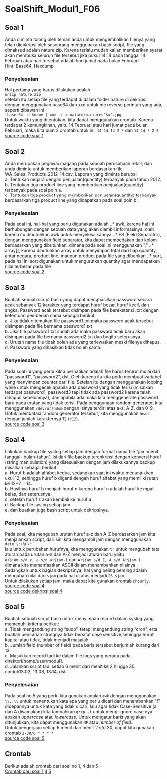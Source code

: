 # SoalShift_Modul1_F06

## Soal 1
Anda diminta tolong oleh teman anda untuk mengembalikan filenya yang telah
dienkripsi oleh seseorang menggunakan bash script, file yang dimaksud adalah
nature.zip. Karena terlalu mudah kalian memberikan syarat akan membuka seluruh
file tersebut jika pukul 14:14 pada tanggal 14 Februari atau hari tersebut adalah hari
jumat pada bulan Februari.
</br>Hint: Base64, Hexdump
### Penyelesaian
Hal pertama yang harus dilakukan adalah
</br>` unzip nature.zip `
</br>setelah itu setiap file yang terdapat di dalam folder nature di dekripsi dengan menggunakan base64 dan xxd untuk me reverse perintah yang ada, seperti dibawah ini
</br>` base 64 -d $name | xxd -r > nature/pictures"$x".jpg`
</br>Untuk waktu yang ditentukan, kita dapat menggunakan crontab. Karena terdapat 2 kemungkinan, yaitu 14 Februari atau hari jumat pada bulan Februari, maka kita buat 2 crontab untuk ini, `14 14 14 2 *` dan `14 14 * 2 5`
</br>[source code soal 1](soal1.sh)
## Soal 2
Anda merupakan pegawai magang pada sebuah perusahaan retail, dan anda diminta
untuk memberikan laporan berdasarkan file WA_Sales_Products_2012-14.csv.
Laporan yang diminta berupa:
</br>a. Tentukan negara dengan penjualan(quantity) terbanyak pada tahun 2012.
</br>b. Tentukan tiga product line yang memberikan penjualan(quantity) terbanyak pada soal poin a.
</br>c. Tentukan tiga product yang memberikan penjualan(quantity) terbanyak berdasarkan tiga product line yang didapatkan pada soal poin b.
### Penyelesaian
Pada soal ini, hal-hal yang perlu digunakan adalah
..* awk, karena hal ini berhubungan dengan sebuah data yang akan diambil informasinya, oleh karena itu dibutuhkan awk untuk menyelesaikannya
..* FS (Field Separator), dengan menggunakan field separator, kita dapat membedakan tiap kolom berdasarkan yang dibutuhkan, dimana pada soal ini menggunakan ","
..* array\[\], karena dibutuhkan array untuk menyimpan total dari tiap quantity, antar negara, product line, maupun product pada file yang diberikan
..* sort, pada hal ini sort digunakan untuk mengurutkan quantity agar mendapatkan nilai terbesar pada file
</br>[source code soal 2](soal2.sh)
## Soal 3
Buatlah sebuah script bash yang dapat menghasilkan password secara acak
sebanyak 12 karakter yang terdapat huruf besar, huruf kecil, dan angka. Password
acak tersebut disimpan pada file berekstensi .txt dengan ketentuan pemberian nama
sebagai berikut:
</br>a. Jika tidak ditemukan file password1.txt maka password acak tersebut disimpan pada file bernama password1.txt
</br>b. Jika file password1.txt sudah ada maka password acak baru akan disimpan pada file bernama password2.txt dan begitu seterusnya.
</br>c. Urutan nama file tidak boleh ada yang terlewatkan meski filenya dihapus.
</br>d. Password yang dihasilkan tidak boleh sama.
### Penyelesaian
Pada soal ini yang perlu kikta perhatikan adalah file harus terurut mulai dari "password1", "password2", dst. Oleh karena itu kita perlu membuat variabel yang menyimpan counter dari file. Setelah itu dengan menggunakan looping while untuk mengecek apabila ada password yang tidak terisi (misalkan terdapat password1, password3 tapi tidak ada password2 karena telah dihapus sebelumnya), dan apabila ada maka kita menggenerate password baru pada urutan yang tidak terisi. Pada penggunaan random generator, kita menggunakan `/dev/urandom` dengan isinya terdiri atas a-z, A-Z, dan 0-9. Untuk membatasi random generator tersebut, kita menggunakan `head` dengan jumlah karakternya 12 (`c12`).
</br>[source code soal 3](soal3.sh)
## Soal 4
Lakukan backup file syslog setiap jam dengan format nama file “jam:menit tanggal-
bulan-tahun”. Isi dari file backup terenkripsi dengan konversi huruf (string
manipulation) yang disesuaikan dengan jam dilakukannya backup misalkan sebagai
berikut:
</br>a. Huruf b adalah alfabet kedua, sedangkan saat ini waktu menunjukkan ukul 12, sehingga huruf b diganti dengan huruf alfabet yang memiliki rutan ke 12+2 = 14.
</br>b. Hasilnya huruf b menjadi huruf n karena huruf n adalah huruf ke mpat belas, dan seterusnya.
</br>c. setelah huruf z akan kembali ke huruf a
</br>d. Backup file syslog setiap jam.
</br>e. dan buatkan juga bash script untuk dekripsinya.
### Penyelesaian
Pada soal, kita mengubah urutan huruf a-z dan A-Z berdasarkan jam kita menjalankan script, dari sini kita mengambil jam dengan menggunakan
</br>`date \"+%H\"`
</br>lalu untuk perubahan hurufnya, kita menggunakan `tr` untuk mengubah tata aturan pada urutan a-z dan A-Z menjadi aturan baru yaitu
</br> `a+$jam s/d z, a s/d a+$jam-1` dan `A+$jam s/d Z, A s/d A+$jam-1`
</br>dimana kita memanfaatkan ASCII dalam menambahkan nilainya.
</br>Sedangkan untuk bagian dekripsinya, hal yang peling penting adalah mengubah nilai dari `$jam` pada hal di atas menjadi `26-$jam`.
</br>Untuk dilakukan setiap jam, maka dapat kita gunakan crontab `@hourly`.
</br>[source code soal 4](soal4.sh)
</br>[source code dekripsi soal 4](soal4dec.sh)
## Soal 5
Buatlah sebuah script bash untuk menyimpan record dalam syslog yang memenuhi
kriteria berikut:
</br>a. Tidak mengandung string “sudo”, tetapi mengandung string “cron”, erta buatlah pencarian stringnya tidak bersifat case sensitive,sehingga huruf kapital atau tidak, tidak menjadi masalah.
</br>b. Jumlah field (number of field) pada baris tersebut berjumlah kurang dari 13.
</br>c. Masukkan record tadi ke dalam file logs yang berada pada direktori/home/user/modul1.
</br>d. Jalankan script tadi setiap 6 menit dari menit ke 2 hingga 30, contoh13:02, 13:08, 13:14, dst.
### Penyelesaian
Pada soal no.5 yang perlu kita gunakan adalah `awk` dengan menggunakan `\\..\\` untuk menentukan kata apa yang perlu dicari dan menambahkan "!" didepannya untuk kata yang tidak dicari, lalu agar tidak Case-Sensitive (a dan A disamakan) kita tambahkan `grep -i` untuk meng-ignore case nya apakah *uppercase* atau *lowercase*. Untuk mengatur baris yang akan ditunjukkan, kita dapat menggunakan `NF` atau *number of field*.
</br>Untuk pengerjaan setiap 6 menit dari menit 2 s/d 30, dapat kita gunakan crontab `2-30/6 * * * *`
</br>[source code soal 5](soal5.sh)
## Crontab
Berikut adalah crontab dari soal no 1, 4 dan 5
</br>[Crontab dari soal 1,4,5](crontab.txt)
